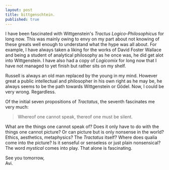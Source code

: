 ```yaml
---
layout: post
title: bittgenschtein.
published: true
---
```

I have been fascinated with Wittgenstein's _Tractus Logico-Philosophicus_ for long now. This was mainly owing to envy on my part about not knowing of these greats well enough to understand what the hype was all about. For example, I have always taken a liking for the works of David Foster Wallace and being a student of analytical philosophy as he once was, he did get alot into Wittgenstein. I have also had a copy of _Logicomix_ for long now that I have not managed to yet finish but rather sits on my shelf. 

Russell is always an old man replaced by the young in my mind. However great a public intellectual and philosopher in his own right as he may be, he always seems to be the path towards Wittgenstein or Gödel. Now, I could be very wrong. Regardless. 

Of the initial seven propositions of _Tractatus_, the seventh fascinates me very much:
>Whereof one cannot speak, thereof one must be silent.

What are the things one cannot speak of? Does it only have to do with the things one cannot picture? Or can picture but is only nonsense in the world? Ethics, aesthetics, metaphysics? The _Tractatus_ itself? Where does qualia come into the picture? Is it senseful or senseless or just plain nonsensical? The word _mystical_ comes into play. That alone is fascinating. 

See you tomorrow,  
Avi.

